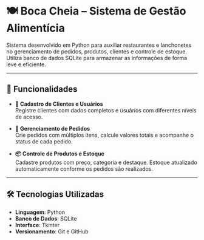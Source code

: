 # 🍽️ Boca Cheia – Sistema de Gestão Alimentícia

Sistema desenvolvido em Python para auxiliar restaurantes e lanchonetes no gerenciamento de pedidos, produtos, clientes e controle de estoque. Utiliza banco de dados SQLite para armazenar as informações de forma leve e eficiente.

---

## 📌 Funcionalidades

- **👥 Cadastro de Clientes e Usuários**  
  Registre clientes com dados completos e usuários com diferentes níveis de acesso.

- **🧾 Gerenciamento de Pedidos**  
  Crie pedidos com múltiplos itens, calcule valores totais e acompanhe o status de cada pedido.

- **📦 Controle de Produtos e Estoque**  
  Cadastre produtos com preço, categoria e destaque. Estoque atualizado automaticamente conforme os pedidos são realizados.

---

## 🛠️ Tecnologias Utilizadas

- **Linguagem**: Python  
- **Banco de Dados**: SQLite  
- **Interface**: Tkinter
- **Versionamento**: Git e GitHub

